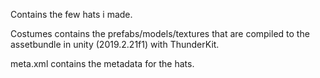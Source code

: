 Contains the few hats i made.

Costumes contains the prefabs/models/textures that are compiled to the assetbundle in unity (2019.2.21f1) with ThunderKit.

meta.xml contains the metadata for the hats.